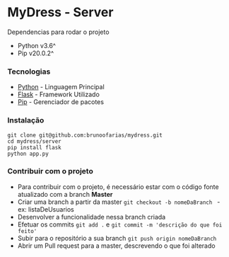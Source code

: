 # MyDress - Server

Dependencias para rodar o projeto

  - Python v3.6^
  - Pip v20.0.2^

### Tecnologias

  - [Python](https://docs.python.org/3/) - Linguagem Principal
  - [Flask](https://flask.palletsprojects.com/en/1.1.x/quickstart/) - Framework Utilizado
  - [Pip](https://pip.pypa.io/en/stable/) - Gerenciador de pacotes
  

### Instalação

```
git clone git@github.com:brunoofarias/mydress.git
cd mydress/server
pip install flask
python app.py
```

### Contribuir com o projeto

* Para contribuir com o projeto, é necessário estar com o código fonte atualizado com a branch **Master** 
* Criar uma branch a partir da master `git checkout -b nomeDaBranch ` - ex: listaDeUsuarios
* Desenvolver a funcionalidade nessa branch criada
* Efetuar os commits `git add .` e `git commit -m 'descrição do que foi feito'`
* Subir para o repositório a sua branch `git push origin nomeDaBranch`
* Abrir um Pull request para a master, descrevendo o que foi alterado
